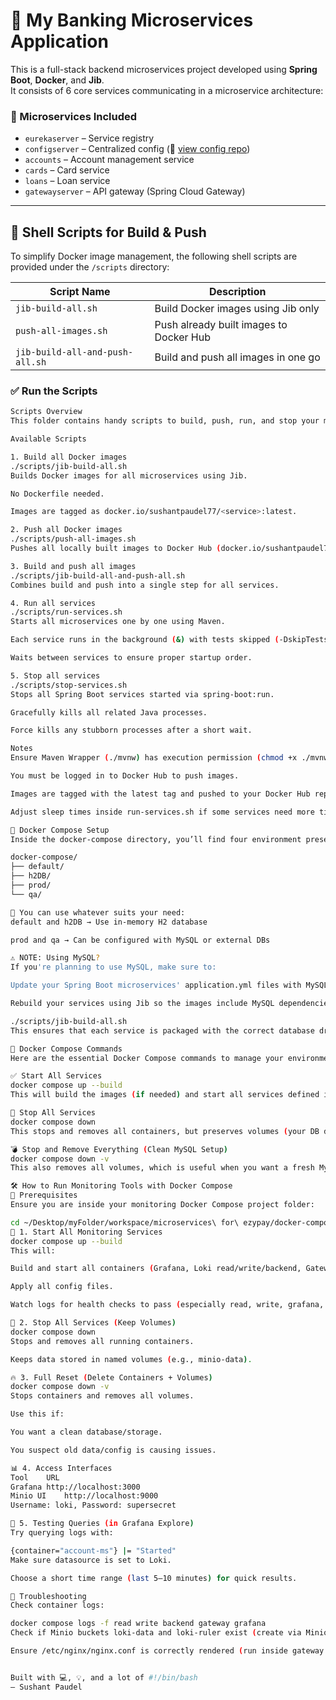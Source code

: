 # 🏦 My Banking Microservices Application

This is a full-stack backend microservices project developed using **Spring Boot**, **Docker**, and **Jib**.  
It consists of 6 core services communicating in a microservice architecture:

### 🔧 Microservices Included

- `eurekaserver` – Service registry
- `configserver` – Centralized config (🔗 [view config repo](https://github.com/sushantpaudel77/my-Banking-application-config-server))
- `accounts` – Account management service
- `cards` – Card service
- `loans` – Loan service
- `gatewayserver` – API gateway (Spring Cloud Gateway)

---

## 🚀 Shell Scripts for Build & Push

To simplify Docker image management, the following shell scripts are provided under the `/scripts` directory:

| Script Name                      | Description                                 |
|----------------------------------|---------------------------------------------|
| `jib-build-all.sh`              | Build Docker images using Jib only          |
| `push-all-images.sh`            | Push already built images to Docker Hub     |
| `jib-build-all-and-push-all.sh` | Build and push all images in one go         |

### ✅ Run the Scripts

```bash
Scripts Overview
This folder contains handy scripts to build, push, run, and stop your microservices efficiently using Jib and Maven.

Available Scripts

1. Build all Docker images
./scripts/jib-build-all.sh
Builds Docker images for all microservices using Jib.

No Dockerfile needed.

Images are tagged as docker.io/sushantpaudel77/<service>:latest.

2. Push all Docker images
./scripts/push-all-images.sh
Pushes all locally built images to Docker Hub (docker.io/sushantpaudel77).

3. Build and push all images
./scripts/jib-build-all-and-push-all.sh
Combines build and push into a single step for all services.

4. Run all services
./scripts/run-services.sh
Starts all microservices one by one using Maven.

Each service runs in the background (&) with tests skipped (-DskipTests).

Waits between services to ensure proper startup order.

5. Stop all services
./scripts/stop-services.sh
Stops all Spring Boot services started via spring-boot:run.

Gracefully kills all related Java processes.

Force kills any stubborn processes after a short wait.

Notes
Ensure Maven Wrapper (./mvnw) has execution permission (chmod +x ./mvnw) or use mvn if Maven is installed globally.

You must be logged in to Docker Hub to push images.

Images are tagged with the latest tag and pushed to your Docker Hub repository under your username sushantpaudel77.

Adjust sleep times inside run-services.sh if some services need more time to start properly.

🐳 Docker Compose Setup
Inside the docker-compose directory, you’ll find four environment presets:

docker-compose/
├── default/
├── h2DB/
├── prod/
└── qa/

🧩 You can use whatever suits your need:
default and h2DB → Use in-memory H2 database

prod and qa → Can be configured with MySQL or external DBs

⚠️ NOTE: Using MySQL?
If you're planning to use MySQL, make sure to:

Update your Spring Boot microservices' application.yml files with MySQL configuration

Rebuild your services using Jib so the images include MySQL dependencies:

./scripts/jib-build-all.sh
This ensures that each service is packaged with the correct database drivers and settings for MySQL.

🐳 Docker Compose Commands
Here are the essential Docker Compose commands to manage your environment:

✅ Start All Services
docker compose up --build
This will build the images (if needed) and start all services defined in your Compose file.

🛑 Stop All Services
docker compose down
This stops and removes all containers, but preserves volumes (your DB data stays safe).

💣 Stop and Remove Everything (Clean MySQL Setup)
docker compose down -v
This also removes all volumes, which is useful when you want a fresh MySQL setup.

🛠️ How to Run Monitoring Tools with Docker Compose
📁 Prerequisites
Ensure you are inside your monitoring Docker Compose project folder:

cd ~/Desktop/myFolder/workspace/microservices\ for\ ezypay/docker-compose/h2DB
🚀 1. Start All Monitoring Services
docker compose up --build
This will:

Build and start all containers (Grafana, Loki read/write/backend, Gateway, Alloy, Minio).

Apply all config files.

Watch logs for health checks to pass (especially read, write, grafana, and gateway).

🧹 2. Stop All Services (Keep Volumes)
docker compose down
Stops and removes all running containers.

Keeps data stored in named volumes (e.g., minio-data).

🔥 3. Full Reset (Delete Containers + Volumes)
docker compose down -v
Stops containers and removes all volumes.

Use this if:

You want a clean database/storage.

You suspect old data/config is causing issues.

📊 4. Access Interfaces
Tool	URL
Grafana	http://localhost:3000
Minio UI	http://localhost:9000
Username: loki, Password: supersecret

🧪 5. Testing Queries (in Grafana Explore)
Try querying logs with:

{container="account-ms"} |= "Started"
Make sure datasource is set to Loki.

Choose a short time range (last 5–10 minutes) for quick results.

🚨 Troubleshooting
Check container logs:

docker compose logs -f read write backend gateway grafana
Check if Minio buckets loki-data and loki-ruler exist (create via Minio UI if missing).

Ensure /etc/nginx/nginx.conf is correctly rendered (run inside gateway: cat /etc/nginx/nginx.conf).


Built with 💻, 💡, and a lot of #!/bin/bash
— Sushant Paudel
